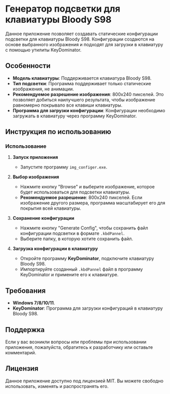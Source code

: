# Генератор подсветки для клавиатуры Bloody S98

Данное приложение позволяет создавать статические конфигурации подсветки для клавиатуры Bloody S98. Конфигурации создаются на основе выбранного изображения и подходят для загрузки в клавиатуру с помощью утилиты KeyDominator.

## Особенности

- **Модель клавиатуры**: Поддерживается клавиатура Bloody S98.
- **Тип подсветки**: Программа поддерживает только статические изображения, не анимации.
- **Рекомендуемое разрешение изображения**: 800x240 пикселей. Это позволяет добиться наилучшего результата, чтобы изображение равномерно покрывало все клавиши клавиатуры.
- **Программа для загрузки конфигурации**: Конфигурации необходимо загружать в клавиатуру через программу KeyDominator.

## Инструкция по использованию

### Использование

1. **Запуск приложения**
   - Запустите программу `img_configer.exe`.

2. **Выбор изображения**
   - Нажмите кнопку "Browse" и выберите изображение, которое будет использоваться для подсветки клавиатуры.
   - **Рекомендуемое разрешение**: 800x240 пикселей. Если изображение другого размера, программа масштабирует его для покрытия всей клавиатуры.

3. **Сохранение конфигурации**
   - Нажмите кнопку "Generate Config", чтобы сохранить файл конфигурации подсветки в формате `.kbdPannel`.
   - Выберите папку, в которую хотите сохранить файл.

4. **Загрузка конфигурации в клавиатуру**
   - Откройте программу **KeyDominator**, подключите клавиатуру Bloody S98.
   - Импортируйте созданный `.kbdPannel` файл в программу KeyDominator и примените его к клавиатуре.

## Требования
- **Windows 7/8/10/11**.
- **KeyDominator**: Программа для загрузки конфигураций в клавиатуру Bloody S98.

## Поддержка
Если у вас возникли вопросы или проблемы при использовании приложения, пожалуйста, обратитесь к разработчику или оставьте комментарий.

## Лицензия
Данное приложение доступно под лицензией MIT. Вы можете свободно использовать, изменять и распространять его.
